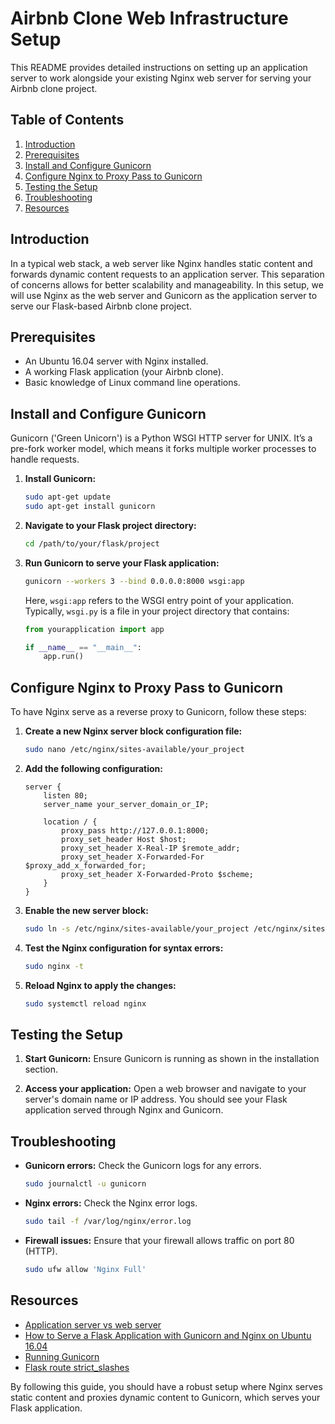 # Airbnb Clone Web Infrastructure Setup
This README provides detailed instructions on setting up an application server to work alongside your existing Nginx web server for serving your Airbnb clone project.

## Table of Contents
1. [Introduction](#introduction)
2. [Prerequisites](#prerequisites)
3. [Install and Configure Gunicorn](#install-and-configure-gunicorn)
4. [Configure Nginx to Proxy Pass to Gunicorn](#configure-nginx-to-proxy-pass-to-gunicorn)
5. [Testing the Setup](#testing-the-setup)
6. [Troubleshooting](#troubleshooting)
7. [Resources](#resources)

## Introduction
In a typical web stack, a web server like Nginx handles static content and forwards dynamic content requests to an application server. This separation of concerns allows for better scalability and manageability. In this setup, we will use Nginx as the web server and Gunicorn as the application server to serve our Flask-based Airbnb clone project.

## Prerequisites
- An Ubuntu 16.04 server with Nginx installed.
- A working Flask application (your Airbnb clone).
- Basic knowledge of Linux command line operations.

## Install and Configure Gunicorn
Gunicorn ('Green Unicorn') is a Python WSGI HTTP server for UNIX. It’s a pre-fork worker model, which means it forks multiple worker processes to handle requests.

1. **Install Gunicorn:**
   ```bash
   sudo apt-get update
   sudo apt-get install gunicorn
   ```

2. **Navigate to your Flask project directory:**
   ```bash
   cd /path/to/your/flask/project
   ```

3. **Run Gunicorn to serve your Flask application:**
   ```bash
   gunicorn --workers 3 --bind 0.0.0.0:8000 wsgi:app
   ```
   Here, `wsgi:app` refers to the WSGI entry point of your application. Typically, `wsgi.py` is a file in your project directory that contains:
   ```python
   from yourapplication import app

   if __name__ == "__main__":
       app.run()
   ```

## Configure Nginx to Proxy Pass to Gunicorn
To have Nginx serve as a reverse proxy to Gunicorn, follow these steps:

1. **Create a new Nginx server block configuration file:**
   ```bash
   sudo nano /etc/nginx/sites-available/your_project
   ```

2. **Add the following configuration:**
   ```nginx
   server {
       listen 80;
       server_name your_server_domain_or_IP;

       location / {
           proxy_pass http://127.0.0.1:8000;
           proxy_set_header Host $host;
           proxy_set_header X-Real-IP $remote_addr;
           proxy_set_header X-Forwarded-For $proxy_add_x_forwarded_for;
           proxy_set_header X-Forwarded-Proto $scheme;
       }
   }
   ```

3. **Enable the new server block:**
   ```bash
   sudo ln -s /etc/nginx/sites-available/your_project /etc/nginx/sites-enabled
   ```

4. **Test the Nginx configuration for syntax errors:**
   ```bash
   sudo nginx -t
   ```

5. **Reload Nginx to apply the changes:**
   ```bash
   sudo systemctl reload nginx
   ```

## Testing the Setup
1. **Start Gunicorn:**
   Ensure Gunicorn is running as shown in the installation section.
   
2. **Access your application:**
   Open a web browser and navigate to your server's domain name or IP address. You should see your Flask application served through Nginx and Gunicorn.

## Troubleshooting
- **Gunicorn errors:**
  Check the Gunicorn logs for any errors.
  ```bash
  sudo journalctl -u gunicorn
  ```
  
- **Nginx errors:**
  Check the Nginx error logs.
  ```bash
  sudo tail -f /var/log/nginx/error.log
  ```

- **Firewall issues:**
  Ensure that your firewall allows traffic on port 80 (HTTP).
  ```bash
  sudo ufw allow 'Nginx Full'
  ```

## Resources
- [Application server vs web server](https://www.digitalocean.com/community/tutorials/application-server-vs-web-server)
- [How to Serve a Flask Application with Gunicorn and Nginx on Ubuntu 16.04](https://www.digitalocean.com/community/tutorials/how-to-serve-flask-with-gunicorn-and-nginx-on-ubuntu-16-04)
- [Running Gunicorn](https://docs.gunicorn.org/en/stable/run.html)
- [Flask route strict_slashes](https://flask.palletsprojects.com/en/2.0.x/api/#flask.Flask.route)

By following this guide, you should have a robust setup where Nginx serves static content and proxies dynamic content to Gunicorn, which serves your Flask application.
